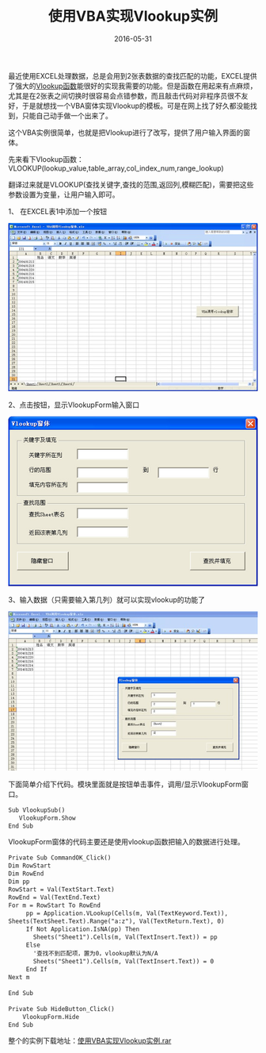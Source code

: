 ﻿---
title: "使用VBA实现Vlookup实例"
date: 2016-05-31
categories: 
  - "software_programming"
tags: 
  - "vb"
---

最近使用EXCEL处理数据，总是会用到2张表数据的查找匹配的功能，EXCEL提供了强大的[Vlookup函数](http://www.jfsay.com/archives/763.html)能很好的实现我需要的功能。但是函数在用起来有点麻烦，尤其是在2张表之间切换时很容易会点错参数，而且敲击代码对非程序员很不友好，于是就想找一个VBA窗体实现Vlookup的模板。可是在网上找了好久都没能找到，只能自己动手做一个出来了。

这个VBA实例很简单，也就是把Vlookup进行了改写，提供了用户输入界面的窗体。

先来看下Vlookup函数：VLOOKUP(lookup\_value,table\_array,col\_index\_num,range\_lookup)

翻译过来就是VLOOKUP(查找关键字,查找的范围,返回列,模糊匹配)，需要把这些参数设置为变量，让用户输入即可。

1、 在EXCEL表1中添加一个按钮

![button](/images/27335896306_ce69fe369d_z.jpg)

2、点击按钮，显示VlookupForm输入窗口

![frm](/images/27369546365_3c3af9ee35_z.jpg)

3、输入数据（只需要输入第几列）就可以实现vlookup的功能了

![insert](/images/27369695635_b591265a3a_z.jpg)

下面简单介绍下代码。模块里面就是按钮单击事件，调用/显示VlookupForm窗口。

```
Sub VlookupSub()
   VlookupForm.Show
End Sub
```

VlookupForm窗体的代码主要还是使用vlookup函数把输入的数据进行处理。

```
Private Sub CommandOK_Click()
Dim RowStart
Dim RowEnd
Dim pp
RowStart = Val(TextStart.Text)
RowEnd = Val(TextEnd.Text)
For m = RowStart To RowEnd
     pp = Application.VLookup(Cells(m, Val(TextKeyword.Text)), Sheets(TextSheet.Text).Range("a:z"), Val(TextReturn.Text), 0)
     If Not Application.IsNA(pp) Then
       Sheets("Sheet1").Cells(m, Val(TextInsert.Text)) = pp
     Else
       '查找不到匹配项，置为0，vlookup默认为N/A
       Sheets("Sheet1").Cells(m, Val(TextInsert.Text)) = 0
     End If
Next m
    
End Sub

Private Sub HideButton_Click()
    VlookupForm.Hide
End Sub
```

整个的实例下载地址：[使用VBA实现Vlookup实例.rar](https://drive.google.com/file/d/0BylPy_4csyrXNUpFd1FZQlZXeFE/view?usp=sharing)
